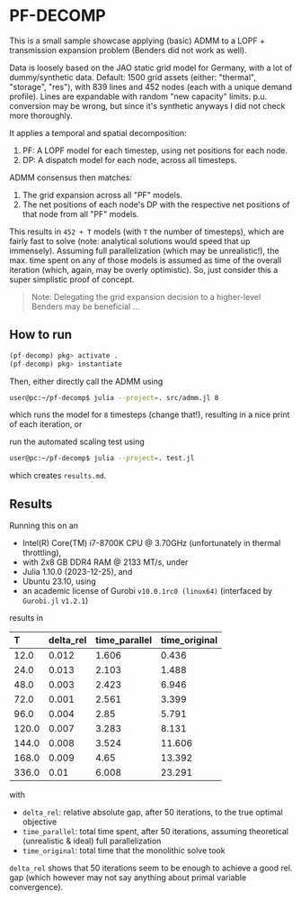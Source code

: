 # PF-DECOMP

This is a small sample showcase applying (basic) ADMM to a LOPF + transmission expansion problem (Benders did not work as well).

Data is loosely based on the JAO static grid model for Germany, with a lot of dummy/synthetic data.
Default: 1500 grid assets (either: "thermal", "storage", "res"), with 839 lines and 452 nodes (each with a unique demand profile).
Lines are expandable with random "new capacity" limits.
p.u. conversion may be wrong, but since it's synthetic anyways I did not check more thoroughly.

It applies a temporal and spatial decomposition:
1. PF: A LOPF model for each timestep, using net positions for each node.
2. DP: A dispatch model for each node, across all timesteps.

ADMM consensus then matches:
1. The grid expansion across all "PF" models.
2. The net positions of each node's DP with the respective net positions of that node from all "PF" models.

This results in `452 + T` models (with `T` the number of timesteps), which are fairly fast to solve (note: analytical solutions would speed that up immensely).
Assuming full parallelization (which may be unrealistic!), the max. time spent on any of those models is assumed as time of the overall iteration (which, again, may be overly optimistic).
So, just consider this a super simplistic proof of concept.

> Note: Delegating the grid expansion decision to a higher-level Benders may be beneficial ...

## How to run
```julia
(pf-decomp) pkg> activate .
(pf-decomp) pkg> instantiate
```

Then, either directly call the ADMM using
```bash
user@pc:~/pf-decomp$ julia --project=. src/admm.jl 8
```
which runs the model for `8` timesteps (change that!), resulting in a nice print of each iteration, or 

run the automated scaling test using
```bash
user@pc:~/pf-decomp$ julia --project=. test.jl
```
which creates `results.md`.

## Results
Running this on an
- Intel(R) Core(TM) i7-8700K CPU @ 3.70GHz (unfortunately in thermal throttling),
- with 2x8 GB DDR4 RAM @ 2133 MT/s, under
- Julia 1.10.0 (2023-12-25), and
- Ubuntu 23.10, using
- an academic license of Gurobi `v10.0.1rc0 (linux64)` (interfaced by `Gurobi.jl` `v1.2.1`)

results in

|T|delta_rel|time_parallel|time_original|
|:---|:---|:---|:---|
|12.0|0.012|1.606|0.436|
|24.0|0.013|2.103|1.488|
|48.0|0.003|2.423|6.946|
|72.0|0.001|2.561|3.399|
|96.0|0.004|2.85|5.791|
|120.0|0.007|3.283|8.131|
|144.0|0.008|3.524|11.606|
|168.0|0.009|4.65|13.392|
|336.0|0.01|6.008|23.291|

with
- `delta_rel`: relative absolute gap, after 50 iterations, to the true optimal objective
- `time_parallel`: total time spent, after 50 iterations, assuming theoretical (unrealistic & ideal) full parallelization
- `time_original`: total time that the monolithic solve took

`delta_rel` shows that 50 iterations seem to be enough to achieve a good rel. gap (which however may not say anything about primal variable convergence).
